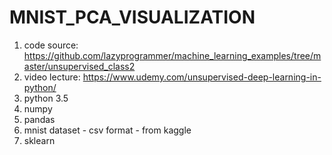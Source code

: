 # MNIST_PCA_VISUALIZATION

1. code source: https://github.com/lazyprogrammer/machine_learning_examples/tree/master/unsupervised_class2
2. video lecture: https://www.udemy.com/unsupervised-deep-learning-in-python/
  1. python 3.5
  2. numpy
  3. pandas
  4. mnist dataset - csv format - from kaggle
  5. sklearn

